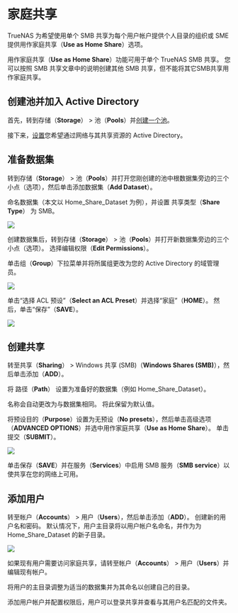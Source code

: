 # 家庭共享

TrueNAS 为希望使用单个 SMB 共享为每个用户帐户提供个人目录的组织或 SME 提供用作家庭共享（**Use as Home Share**）选项。

用作家庭共享（**Use as Home Share**）功能可用于单个 TrueNAS SMB 共享。 您可以按照 SMB 共享文章中的说明创建其他 SMB 共享，但不能将其它SMB共享用作家庭共享。

## 创建池并加入 Active Directory

首先，转到存储（**Storage**） > 池（**Pools**）并[创建一个池](https://www.truenas.com/docs/core/storage/pools/poolcreate/)。

接下来，[设置](https://www.truenas.com/docs/core/directoryservices/activedirectory/)您希望通过网络与其共享资源的 Active Directory。

## 准备数据集

转到存储（**Storage**） > 池（**Pools**）并打开您刚创建的池中根数据集旁边的三个小点（选项），然后单击添加数据集（**Add Dataset**）。

命名数据集（本文以 Home_Share_Dataset 为例），并设置 共享类型（**Share Type**） 为 SMB。

![](https://www.truenas.com/docs/images/CORE/12.0/StoragePoolsOptionsDatasetCreateOurhome.png)

创建数据集后，转到存储（**Storage**） > 池（**Pools**）并打开新数据集旁边的三个小点（选项）。 选择编辑权限（**Edit Permissions**）。

单击组（**Group**）下拉菜单并将所属组更改为您的 Active Directory 的域管理员。

![](https://www.truenas.com/docs/images/CORE/12.0/GroupDomainAdmins.png)

单击“选择 ACL 预设”（**Select an ACL Preset**）并选择“家庭”（**HOME**）。 然后，单击“保存”（**SAVE**）。

![](https://www.truenas.com/docs/images/CORE/12.0/StoragePoolsOptionsEditPermissionsACLPresetHome.png)

## 创建共享

转至共享（**Sharing**） > Windows 共享 (SMB)（**Windows Shares (SMB)**），然后单击添加（**ADD**）。

将 路径（**Path**） 设置为准备好的数据集（例如 Home_Share_Dataset）。

名称会自动更改为与数据集相同。 将此保留为默认值。

将预设目的（**Purpose**）设置为无预设（**No presets**），然后单击高级选项（**ADVANCED OPTIONS**）并选中用作家庭共享（**Use as Home Share**）。 单击提交（**SUBMIT**）。

![](https://www.truenas.com/docs/images/CORE/12.0/SharingSMBAddHomeShareExample.png)

单击保存（**SAVE**）并在服务（**Services**）中启用 SMB 服务（**SMB service**）以使共享在您的网络上可用。

## 添加用户

转至帐户（**Accounts**） > 用户（**Users**），然后单击添加（**ADD**）。 创建新的用户名和密码。 默认情况下，用户主目录将以用户帐户名命名，并作为为 Home_Share_Dataset 的新子目录。

![](https://www.truenas.com/docs/images/CORE/12.0/AccountsUsersEditHomeDir.png)

如果现有用户需要访问家庭共享，请转至帐户（**Accounts**） > 用户（**Users**）并编辑现有帐户。

将用户的主目录调整为适当的数据集并为其命名以创建自己的目录。

添加用户帐户并配置权限后，用户可以登录共享并查看与其用户名匹配的文件夹。

